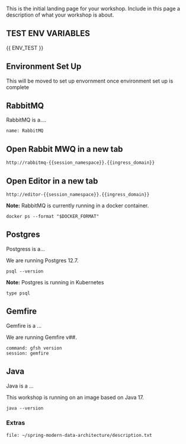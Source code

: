 This is the initial landing page for your workshop. Include in this page a description of what your workshop is about.

## TEST ENV VARIABLES

{{ ENV_TEST }}

## Environment Set Up 
This will be moved to set up envornment once environment set up is complete


## RabbitMQ
RabbitMQ is a....

```dashboard:open-dashboard
name: RabbitMQ
```

## Open Rabbit MWQ in a new tab
```copy
http://rabbitmq-{{session_namespace}}.{{ingress_domain}}
```

## Open Editor in a new tab 
```copy
http://editor-{{session_namespace}}.{{ingress_domain}}
```
**Note:** RabbitMQ is currently running in a docker container.

```execute
docker ps --format "$DOCKER_FORMAT"
```

 
## Postgres 
Postgress is a...

We are running Postgres 12.7.
```execute
psql --version
```

**Note:** Postgres is running in Kubernetes
```execute
type psql
```


## Gemfire
Gemfire is a ...

We are running Gemfire v##.

```terminal:execute
command: gfsh version
session: gemfire
```

## Java 
Java is a ...

This workshop is running on an image based on Java 17.
```execute
java --version
```

### Extras
```editor:open-file
file: ~/spring-modern-data-architecture/description.txt
```
<!-- ```editor:select-matching-text
file: ~/exercises/sample.txt
text: "int main()"
``` -->